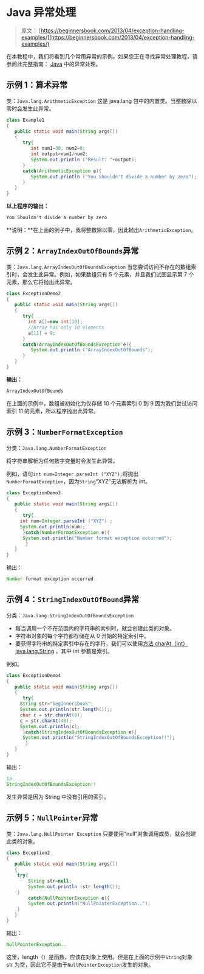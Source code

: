 # Java 异常处理

> 原文： [https://beginnersbook.com/2013/04/exception-handling-examples/](https://beginnersbook.com/2013/04/exception-handling-examples/)

在本教程中，我们将看到几个常用异常的示例。如果您正在寻找异常处理教程，请参阅此完整指南： [Java](https://beginnersbook.com/2013/04/java-exception-handling/) 中的异常处理。

## 示例 1：算术异常

类：`Java.lang.ArithmeticException`
这是 java.lang 包中的内置类。当整数除以零时会发生此异常。

```java
class Example1
{
   public static void main(String args[])
   {
      try{
         int num1=30, num2=0;
         int output=num1/num2;
         System.out.println ("Result: "+output);
      }
      catch(ArithmeticException e){
         System.out.println ("You Shouldn't divide a number by zero");
      }
   }
}

```

**以上程序的输出：**

```java
You Shouldn't divide a number by zero
```

**说明：**在上面的例子中，我将整数除以零，因此抛出`ArithmeticException`。

## 示例 2：`ArrayIndexOutOfBounds`异常

类：`Java.lang.ArrayIndexOutOfBoundsException`
当您尝试访问不存在的数组索引时，会发生此异常。例如，如果数组只有 5 个元素，并且我们试图显示第 7 个元素，那么它将抛出此异常。

```java
class ExceptionDemo2
{
   public static void main(String args[])
   {
      try{
        int a[]=new int[10];
        //Array has only 10 elements
        a[11] = 9;
      }
      catch(ArrayIndexOutOfBoundsException e){
         System.out.println ("ArrayIndexOutOfBounds");
      }
   }
}
```

**输出：**

```java
ArrayIndexOutOfBounds
```

在上面的示例中，数组被初始化为仅存储 10 个元素索引 0 到 9.因为我们尝试访问索引 11 的元素，所以程序抛出此异常。

## 示例 3：`NumberFormatException`

分类：`Java.lang.NumberFormatException`

将字符串解析为任何数字变量时会发生此异常。

例如，语句`int num=Integer.parseInt ("XYZ");`将抛出`NumberFormatException`，因为`String`“XYZ”无法解析为 int。

```java
class ExceptionDemo3
{
   public static void main(String args[])
   {
      try{
	 int num=Integer.parseInt ("XYZ") ;
	 System.out.println(num);
      }catch(NumberFormatException e){
	  System.out.println("Number format exception occurred");
       }
   }
}
```

输出：

```java
Number format exception occurred
```

## 示例 4：`StringIndexOutOfBound`异常

分类：`Java.lang.StringIndexOutOfBoundsException`

*   每当调用一个不在范围内的字符串的索引时，就会创建此类的对象。
*   字符串对象的每个字符都存储在从 0 开始的特定索引中。
*   要获得字符串的特定索引中存在的字符，我们可以使用[方法 charAt（int）](https://beginnersbook.com/2013/12/java-strings/) [java.lang.String](https://beginnersbook.com/2013/12/java-strings/) ，其中 int 参数是索引。

例如。

```java
class ExceptionDemo4
{
   public static void main(String args[])
   {
      try{
	 String str="beginnersbook";
	 System.out.println(str.length());;
	 char c = str.charAt(0);
	 c = str.charAt(40);
	 System.out.println(c);
      }catch(StringIndexOutOfBoundsException e){
	  System.out.println("StringIndexOutOfBoundsException!!");
       }
   }
}
```

输出：

```java
13
StringIndexOutOfBoundsException!!
```

发生异常是因为 String 中没有引用的索引。

## 示例 5：`NullPointer`异常

类：`Java.lang.NullPointer Exception`
只要使用“null”对象调用成员，就会创建此类的对象。

```java
class Exception2 
{
   public static void main(String args[])
   {
	try{
		String str=null;
		System.out.println (str.length());
	}
        catch(NullPointerException e){
		System.out.println("NullPointerException..");
	}
   }
}
```

输出：

```java
NullPointerException..
```

这里，length（）是函数，应该在对象上使用。但是在上面的示例中`String`对象 str 为空，因此它不是由于`NullPointerException`发生的对象。